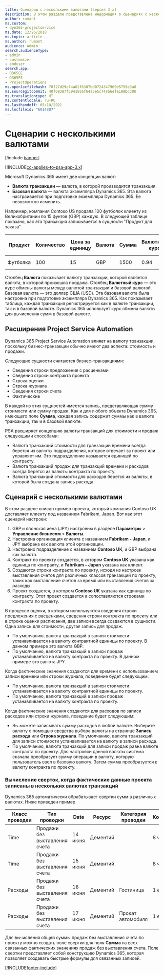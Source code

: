 ```yaml
---
title: Сценарии с несколькими валютами (версия 3.x)
description: В этом разделе представлена информация о сценариях с несколькими валютами.
author: rumant
ms.custom:
- dyn365-projectservice
ms.date: 12/26/2018
ms.topic: article
ms.author: rumant
audience: Admin
search.audienceType:
- admin
- customizer
- enduser
search.app:
- D365CE
- D365PS
- ProjectOperations
ms.openlocfilehash: 70f27d29c74a82f0307bd0724347960e5755e3a8
ms.sourcegitcommit: 40f68387f594180af64a5e5c748b6efa188bd300
ms.translationtype: HT
ms.contentlocale: ru-RU
ms.lasthandoff: 05/10/2021
ms.locfileid: "6014807"
---
```

# <a name="multiple-currency-scenarios"></a>Сценарии с несколькими валютами

[!include [banner](../includes/psa-now-project-operations.md)]

[!INCLUDE[cc-applies-to-psa-app-3.x](../includes/cc-applies-to-psa-app-3x.md)]

Microsoft Dynamics 365 имеет две концепции валют:

- **Валюта транзакции** — валюта, в которой производится транзакция. 
- **Базовая валюта** — валюта экземпляра Dynamics 365. Эта валюта настраивается при подготовке экземпляра Dynamics 365. Ее невозможно изменить.

Например, компания Contoso US продала 100 футболок клиенту из Великобритании по 15 фунтов (GBP) каждую. В следующей таблице показано, как эта транзакция записывается в сущности "Продукт для заказа".

| Продукт | Количество | Цена за единицу | Валюта | Сумма | Валютный курс | Цена за единицу (базовая)| Сумма (базовая)|
|---------|----------|----------------|----------|--------|---------------|----------------------|--------------|
| Футболка | 100      | 15             | GBP      | 1500   | 0.94          | 17.25 долларов               | 1,725 долларов       |

Столбец **Валюта** показывает валюту транзакции, которой является валюта, в которой произошла продажа. Столбец **Валютный курс** — это курс обмены валюты между валютой транзакции и базовой валютой. Базовая валюта — это доллар США (USD). Эта базовая валюта была настроена при подготовке экземпляра Dynamics 365.
Как показывает таблица, каждая транзакция регистрируется как в валюте транзакции, так и в базовой валюте. Dynamics 365 использует курс обмена валюты для вычисления сумм в базовой валюте.

## <a name="project-service-automation-extensions"></a>Расширения Project Service Automation

Dynamics 365 Project Service Automation влияет на валюту транзакции, поскольку бизнес-транзакции обычно имеют два аспекта: стоимость и продажи.

Следующие сущности считаются бизнес-транзакциями:

- Сведения строки предложения с расценками
- Сведения строки контракта проекта
- Строка оценки
- Строка журнала
- Сведения строки счета
- Фактические

В каждой из этих сущностей имеется запись, представляющая сумму стоимости или сумму продаж. Как и для любого объекта Dynamics 365, имеющего поле **Сумма**, каждая запись содержит суммы как в валюте транзакции, так и в базовой валюте. 

PSA расширяет концепцию валюты транзакций для стоимости и продаж следующими способами:

- Валюта транзакций стоимости для транзакций времени всегда берется из валюты подразделения, которое отвечает за проект или управляет им. Это подразделение называется единицей по контракту.
- Валюта транзакций продаж для транзакций времени и расходов всегда берется из валюты контракта по проекту.
- Валюта транзакций стоимости для расходов берется из валюты, в которой была создана запись расхода.

## <a name="multiple-currency-scenario"></a>Сценарий с несколькими валютами

В этом разделе описан пример проекта, который компания Contoso UK доставляет клиенту под названием Fabrikam, Japan. Вот как этот сценарий настроен:

1. GBP и японская иена (JPY) настроены в разделе **Параметры** \> **Управление бизнесом** \> **Валюты**. 
2. Настроена организация клиента с названием **Fabrikam - Japan**, и JPY выбрана как валюта этой организации.
3. Настроено подразделение с названием **Contoso UK**, и GBP выбрана как валюта.
4. Контракт по проекту создается, в котором **Contoso UK** указана как единица по контракту, и **Fabrikam – Japan** указана как клиент.
5. Создаются строки контракта по проекту, исходя из настроек выставления счетов для различных классов транзакций по проекту, таких как выставление счетов за время или выставления счетов за расходы.
6. Проект создается, в котором **Contoso UK** указана как единица по контракту. Этот проект создается и сопоставляются строками контракта по проекту.


В процессе оценки, в котором используются сведения строки предложения с расценками, сведения строки контракта по проекту или в строке оценки расписания, две записи всегда создаются в сущности. Одна запись для стоимости, другая запись для продаж.

- По умолчанию, валюта транзакций в записи стоимости устанавливается на валюту контрактной единицы по проекту. В данном примере это валюта GBP.
- По умолчанию, валюта транзакций в записи продаж устанавливается на валюту контракта по проекту. В данном примере это валюта JPY.

Когда фактические значения создаются для времени с использованием записи времени или строки журнала, поведение будет следующим:

- По умолчанию, валюта транзакций в записи стоимости устанавливается на валюту контрактной единицы по проекту.
- По умолчанию, валюта транзакций в записи продаж устанавливается на валюту контракта по проекту.

Когда фактические значения создаются для расходов по записи расходов или строки журнала, поведение будет следующим:

- Вы можете записывать сумму расходов в любой валюте. Выберите валюту с помощью средства выбора валюты на странице **Запись расхода** или **Строка журнала**. По умолчанию, валюта транзакций для записи стоимости устанавливается на валюту в записи расхода. 
- По умолчанию, валюта транзакций для записи продаж равна валюте контракта по проекту. Для настройки данной валюты система сначала преобразует сумму операции в валюту, которую пользователь ввел в базовую валюту. Затем сумма преобразуется в валюту контракта по проекту. 

### <a name="computing-roll-ups-when-project-actuals-are-recorded-in-multiple-transaction-currencies"></a>Вычисление сверток, когда фактические данные проекта записаны в нескольких валютах транзакций

Dynamics 365 автоматически обрабатывает свертки сумм в различных валютах. Ниже приведен пример.

| Класс проводки | Тип проводки| Date   | Ресурс | Категория проводки | Количество | Цена единицы | Сумма      | Валютный курс | Сумма в базовой |
|-------------------|------------------|--------|----------|----------------------|----------|--------------|-------------|---------------|----------------|
| Time              | Продажи без выставления счета   | 14 июня | Дементий  |                      | 8 ч    | 20 000 JPY    | 160 000 JPY | 123           | 1 300,81 USD    |
| Time              | Продажи без выставления счета   | 15 июня | Дементий  |                      | 8 ч    | 20 000 JPY    | 160 000 JPY | 123           | 1 300,81 USD    |
| Расходы           | Продажи без выставления счета   | 16 июня | Дементий  | Гостиница                | 1 ea     | 250 EUR      | 250 EUR     | 0.94          | 265,95 USD     |
| Расходы           | Продажи без выставления счета   | 17 июня | Дементий  | Прокат автомобиля           | 1 ea     | 150 EUR      | 150 EUR     | 0.94          | 159,57 USD     |

Для вычисления общей суммы продаж без выставления счета по проекту можно создать поле свертки для поля **Сумма** на всех связанных фактических значениях продаж без выставления счета. Поле свертки представляет собой конструкцию Dynamics 365, которая позволяет создавать быстрые формулы для связанных записей.


[!INCLUDE[footer-include](../includes/footer-banner.md)]